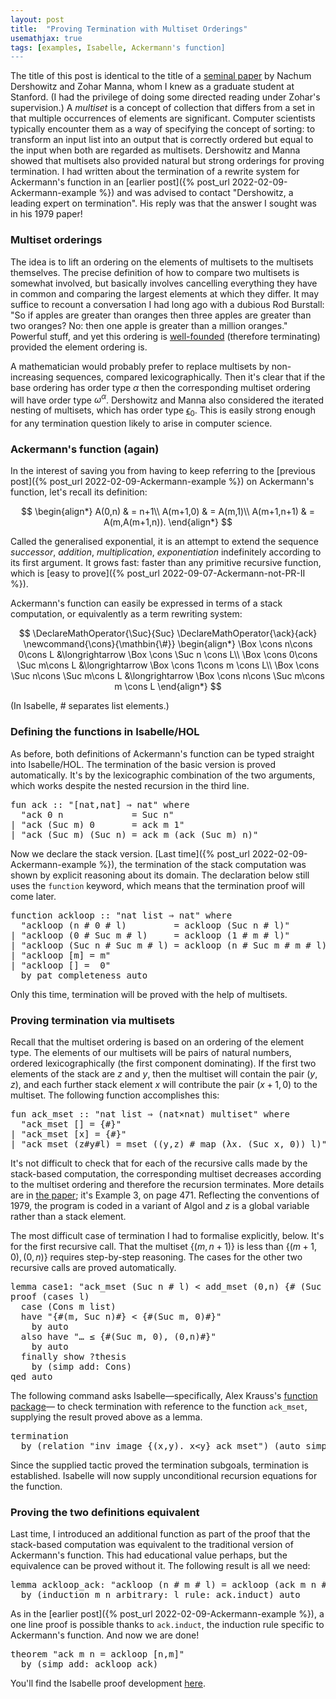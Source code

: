 ```yaml
---
layout: post
title:  "Proving Termination with Multiset Orderings"
usemathjax: true
tags: [examples, Isabelle, Ackermann's function]
---
```


The title of this post is identical to the title of a [seminal paper](https://doi.org/10.1145/359138.359142)
by Nachum Dershowitz and Zohar Manna, whom I knew as a graduate student at Stanford.
(I had the privilege of doing some directed reading under Zohar's supervision.)
A *multiset* is a concept of collection that differs from a set in that
multiple occurrences of elements are significant.
Computer scientists typically encounter them as a way of specifying
the concept of sorting: to transform an input list into an output
that is correctly ordered but equal to the input when both are regarded as multisets.
Dershowitz and Manna showed that multisets also provided
natural but strong orderings for proving termination.
I had written about the termination of a rewrite system for Ackermann's function
in an [earlier post]({% post_url 2022-02-09-Ackermann-example %})
and was advised to contact "Dershowitz, a leading
expert on termination".
His reply was that the answer I sought was in his 1979 paper!

### Multiset orderings

The idea is to lift an ordering on the elements of multisets to the multisets themselves.
The precise definition of how to compare two multisets is somewhat involved,
but basically involves cancelling everything they have in common and comparing
the largest elements at which they differ.
It may suffice to recount a conversation I had long ago with a dubious
Rod Burstall: "So if apples are greater than oranges then three apples are greater than two oranges? No: then one apple is greater than a million oranges."
Powerful stuff, and yet this ordering is [well-founded](https://en.wikipedia.org/wiki/Well-founded_relation) (therefore terminating)
provided the element ordering is.

A mathematician would probably prefer to replace multisets by non-increasing sequences, compared lexicographically.
Then it's clear that if the base ordering
has order type $\alpha$ then the corresponding multiset ordering
will have order type $\omega^\alpha$.
Dershowitz and Manna also considered the iterated nesting of multisets,
which has order type [$\epsilon_0$](https://en.wikipedia.org/wiki/Epsilon_number).
This is easily strong enough for any termination question likely to arise in computer science.

### Ackermann's function (again)

In the interest of saving you from having to keep referring
to the [previous post]({% post_url 2022-02-09-Ackermann-example %})
on Ackermann's function, let's recall its definition:

$$
\begin{align*}
	A(0,n) & = n+1\\
	A(m+1,0) & = A(m,1)\\
	A(m+1,n+1) & = A(m,A(m+1,n)).
\end{align*}
$$

Called the generalised exponential, it is an attempt to extend the sequence
*successor*, *addition*, *multiplication*, *exponentiation* indefinitely according to its first argument.
It grows fast: faster than any primitive recursive function, which is
[easy to prove]({% post_url 2022-09-07-Ackermann-not-PR-II %}).

Ackermann's function can easily be expressed in terms of a stack computation, or equivalently as a term rewriting system:

$$
\DeclareMathOperator{\Suc}{Suc}
\DeclareMathOperator{\ack}{ack}
\newcommand{\cons}{\mathbin{\#}}
\begin{align*}
	\Box \cons n\cons 0\cons L &\longrightarrow \Box \cons \Suc n \cons  L\\
	\Box \cons 0\cons \Suc m\cons L &\longrightarrow \Box \cons 1\cons  m \cons L\\
	\Box \cons \Suc n\cons \Suc m\cons L &\longrightarrow \Box \cons n\cons \Suc m\cons  m \cons L
\end{align*}
$$

(In Isabelle, # separates list elements.)


### Defining the functions in Isabelle/HOL

As before, both definitions of Ackermann's function can be typed straight into Isabelle/HOL.
The termination of the basic version is proved automatically.
It's by the lexicographic combination of the two arguments, which works despite the nested recursion in the third line.

<pre class="source">
<span class="keyword1"><span class="command">fun</span> <span class="entity">ack</span></span><span> </span><span class="main">::</span><span> </span><span class="quoted quoted"><span>"</span><span class="main">[</span>nat<span class="main">,</span>nat<span class="main">]</span><span> </span><span class="main">⇒</span><span> </span>nat<span>"</span></span><span> </span><span class="keyword2 keyword">where</span><span>
  </span><span class="quoted quoted"><span>"</span><span class="free">ack</span><span> </span><span class="main">0</span><span> </span><span class="free bound entity">n</span><span>             </span><span class="main">=</span><span> </span>Suc<span> </span><span class="free bound entity">n</span><span>"</span></span><span>
</span><span class="main">|</span><span> </span><span class="quoted quoted"><span>"</span><span class="free">ack</span><span> </span><span class="main">(</span>Suc<span> </span><span class="free bound entity">m</span><span class="main">)</span><span> </span><span class="main">0</span><span>       </span><span class="main">=</span><span> </span><span class="free">ack</span><span> </span><span class="free bound entity">m</span><span> </span><span class="main">1</span><span>"</span></span><span>
</span><span class="main">|</span><span> </span><span class="quoted quoted"><span>"</span><span class="free">ack</span><span> </span><span class="main">(</span>Suc<span> </span><span class="free bound entity">m</span><span class="main">)</span><span> </span><span class="main">(</span>Suc<span> </span><span class="free bound entity">n</span><span class="main">)</span><span> </span><span class="main">=</span><span> </span><span class="free">ack</span><span> </span><span class="free bound entity">m</span><span> </span><span class="main">(</span><span class="free">ack</span><span> </span><span class="main">(</span>Suc<span> </span><span class="free bound entity">m</span><span class="main">)</span><span> </span><span class="free bound entity">n</span><span class="main">)</span><span>"</span></span>
</pre>

Now we declare the stack version.
[Last time]({% post_url 2022-02-09-Ackermann-example %}),
the termination of the stack computation was shown by explicit reasoning
about its domain. The declaration below still uses the `function` keyword,
which means that the termination proof will come later.

<pre class="source">
<span class="keyword1 command">function</span><span> </span><span class="entity">ackloop</span><span> </span><span class="main">::</span><span> </span><span class="quoted quoted"><span>"</span>nat<span> </span>list<span> </span><span class="main">⇒</span><span> </span>nat<span>"</span></span><span> </span><span class="keyword2 keyword">where</span><span>
  </span><span class="quoted quoted"><span>"</span><span class="free">ackloop</span><span> </span><span class="main">(</span><span class="free bound entity">n</span><span> </span><span class="main">#</span><span> </span><span class="main">0</span><span> </span><span class="main">#</span><span> </span><span class="free bound entity">l</span><span class="main">)</span><span>         </span><span class="main">=</span><span> </span><span class="free">ackloop</span><span> </span><span class="main">(</span>Suc<span> </span><span class="free bound entity">n</span><span> </span><span class="main">#</span><span> </span><span class="free bound entity">l</span><span class="main">)</span><span>"</span></span><span>
</span><span class="main">|</span><span> </span><span class="quoted quoted"><span>"</span><span class="free">ackloop</span><span> </span><span class="main">(</span><span class="main">0</span><span> </span><span class="main">#</span><span> </span>Suc<span> </span><span class="free bound entity">m</span><span> </span><span class="main">#</span><span> </span><span class="free bound entity">l</span><span class="main">)</span><span>     </span><span class="main">=</span><span> </span><span class="free">ackloop</span><span> </span><span class="main">(</span><span class="main">1</span><span> </span><span class="main">#</span><span> </span><span class="free bound entity">m</span><span> </span><span class="main">#</span><span> </span><span class="free bound entity">l</span><span class="main">)</span><span>"</span></span><span>
</span><span class="main">|</span><span> </span><span class="quoted quoted"><span>"</span><span class="free">ackloop</span><span> </span><span class="main">(</span>Suc<span> </span><span class="free bound entity">n</span><span> </span><span class="main">#</span><span> </span>Suc<span> </span><span class="free bound entity">m</span><span> </span><span class="main">#</span><span> </span><span class="free bound entity">l</span><span class="main">)</span><span> </span><span class="main">=</span><span> </span><span class="free">ackloop</span><span> </span><span class="main">(</span><span class="free bound entity">n</span><span> </span><span class="main">#</span><span> </span>Suc<span> </span><span class="free bound entity">m</span><span> </span><span class="main">#</span><span> </span><span class="free bound entity">m</span><span> </span><span class="main">#</span><span> </span><span class="free bound entity">l</span><span class="main">)</span><span>"</span></span><span>
</span><span class="main">|</span><span> </span><span class="quoted quoted"><span>"</span><span class="free">ackloop</span><span> </span><span class="main">[</span><span class="free bound entity">m</span><span class="main">]</span><span> </span><span class="main">=</span><span> </span><span class="free bound entity">m</span><span>"</span></span><span>
</span><span class="main">|</span><span> </span><span class="quoted quoted"><span>"</span><span class="free">ackloop</span><span> </span><span class="main">[]</span><span> </span><span class="main">=</span><span>  </span><span class="main">0</span><span>"</span></span><span>
  </span><span class="keyword1 command">by</span><span> </span><span class="operator">pat_completeness</span><span> </span><span class="operator">auto</span>
</pre>

Only this time, termination will be proved with the help of multisets.

### Proving termination via multisets

Recall that the multiset ordering is based on an ordering of the element type.
The elements of our multisets will be pairs of natural numbers,
ordered lexicographically (the first component dominating).
If the first two elements of the stack are $z$ and $y$, then
the multiset will contain the pair $(y,z)$, and each further stack element $x$
will contribute the pair $(x+1,0)$ to the multiset.
The following function accomplishes this:

<pre class="source">
<span class="keyword1 command">fun</span> <span class="entity">ack_mset</span> <span class="main">::</span> <span class="quoted"><span class="quoted"><span>"</span>nat</span> list</span> <span class="main">⇒</span> <span class="main">(</span>nat<span class="main">×</span>nat<span class="main">)</span> multiset<span>"</span> <span class="keyword2 keyword">where</span><span>
  </span><span class="quoted"><span class="quoted"><span>"</span><span class="free">ack_mset</span> <span class="main">[]</span></span> <span class="main">=</span></span> <span class="main">{#}</span><span>"</span><span>
</span><span class="main">|</span> <span class="quoted"><span class="quoted"><span>"</span><span class="free">ack_mset</span> <span class="main">[</span><span class="free bound entity">x</span><span class="main">]</span> <span class="main">=</span></span> <span class="main">{#}</span></span><span>"</span><span>
</span><span class="main">|</span> <span class="quoted"><span class="quoted"><span>"</span><span class="free">ack_mset</span> <span class="main">(</span><span class="free bound entity">z</span><span class="main">#</span></span><span class="free bound entity">y</span><span class="main">#</span></span><span class="free bound entity">l</span><span class="main">)</span> <span class="main">=</span> mset <span class="main">(</span><span class="main">(</span><span class="free bound entity">y</span><span class="main">,</span><span class="free bound entity">z</span><span class="main">)</span> <span class="main">#</span> map <span class="main">(</span><span class="main">λ</span><span class="bound">x</span><span class="main">.</span> <span class="main">(</span>Suc <span class="bound">x</span><span class="main">,</span> <span class="main">0</span><span class="main">)</span><span class="main">)</span> <span class="free bound entity">l</span><span class="main">)</span><span>"</span>
</pre>

It's not difficult to check that for each of the recursive calls made by
the stack-based computation, the corresponding multiset decreases
according to the multiset ordering and therefore the recursion terminates.
More details are in [the paper](https://doi.org/10.1145/359138.359142);
it's Example 3, on page 471.
Reflecting the conventions of 1979, the program is coded in a variant of Algol
and $z$ is a global variable rather than a stack element.

The most difficult case of termination I had to formalise explicitly, below.
It's for the first recursive call.
That the multiset $\{(m,n+1)\}$ is less than $\{(m+1,0),(0,n)\}$
requires step-by-step reasoning. The cases for the other two recursive calls
are proved automatically.

<pre class="source">
<span class="keyword1 command">lemma</span> case1<span class="main">:</span> <span class="quoted"><span class="quoted"><span>"</span>ack_mset</span> <span class="main">(</span>Suc</span> <span class="free">n</span> <span class="main">#</span> <span class="free">l</span><span class="main">)</span> <span class="main">&lt;</span> add_mset <span class="main">(</span><span class="main">0</span><span class="main">,</span><span class="free">n</span><span class="main">)</span> <span class="main">{#</span> <span class="main">(</span>Suc <span class="bound">x</span><span class="main">,</span> <span class="main">0</span><span class="main">)</span><span class="main">.</span> <span class="bound">x</span> <span class="main">∈#</span> mset <span class="free">l</span> <span class="main">#}</span><span>"</span><span>
</span><span class="keyword1 command">proof</span> <span class="main">(</span><span class="operator">cases</span> <span class="quoted free">l</span><span class="main">)</span><span>
  </span><span class="keyword3 command">case</span> <span class="main">(</span>Cons <span class="skolem">m</span> <span class="skolem">list</span><span class="main">)</span><span>
  </span><span class="keyword1 command">have</span> <span class="quoted"><span class="quoted"><span>"</span><span class="main">{#</span><span class="main">(</span><span class="skolem">m</span><span class="main">,</span> Suc</span> <span class="free">n</span><span class="main">)</span><span class="main">#}</span> <span class="main">&lt;</span></span> <span class="main">{#</span><span class="main">(</span>Suc <span class="skolem">m</span><span class="main">,</span> <span class="main">0</span><span class="main">)</span><span class="main">#}</span><span>"</span><span>
    </span><span class="keyword1 command">by</span> <span class="operator">auto</span><span>
  </span><span class="keyword1 command">also</span> <span class="keyword1 command">have</span> <span class="quoted"><span class="quoted"><span>"</span><span class="main">…</span> <span class="main">≤</span></span> <span class="main">{#</span><span class="main">(</span>Suc</span> <span class="skolem">m</span><span class="main">,</span> <span class="main">0</span><span class="main">)</span><span class="main">,</span> <span class="main">(</span><span class="main">0</span><span class="main">,</span><span class="free">n</span><span class="main">)</span><span class="main">#}</span><span>"</span><span>
    </span><span class="keyword1 command">by</span> <span class="operator">auto</span><span>
  </span><span class="keyword1 command">finally</span> <span class="keyword3 command">show</span> <span class="var quoted var">?thesis</span><span>
    </span><span class="keyword1 command">by</span> <span class="main">(</span><span class="operator">simp</span> <span class="quasi_keyword">add</span><span class="main main">:</span> Cons<span class="main">)</span><span>
</span><span class="keyword1 command">qed</span> <span class="operator">auto</span>
</pre>

The following command asks Isabelle—specifically, Alex Krauss's [function package](https://isabelle.in.tum.de/dist/Isabelle/doc/functions.pdf)— to check termination
with reference to the function `ack_mset`,
supplying the result proved above as a lemma.

<pre class="source">
<span class="keyword1 command">termination</span><span>
  </span><span class="keyword1 command">by</span> <span class="main">(</span><span class="operator">relation</span> <span class="quoted"><span class="quoted"><span>"</span>inv_image</span> <span class="main">{</span><span class="main">(</span><span class="bound">x</span><span class="main">,</span><span class="bound">y</span><span class="main">)</span><span class="main">.</span> <span class="bound">x</span><span class="main">&lt;</span></span><span class="bound">y</span><span class="main">}</span> ack_mset<span>"</span><span class="main">)</span> <span class="main">(</span><span class="operator">auto</span> <span class="quasi_keyword">simp</span><span class="main main">:</span> wf case1<span class="main">)</span>
</pre>

Since the supplied tactic proved the termination subgoals, termination is established.
Isabelle will now supply unconditional recursion equations for the function.

### Proving the two definitions equivalent

Last time, I introduced an additional function as part of the proof
that the stack-based computation was equivalent to the traditional version of
Ackermann's function. This had educational value perhaps,
but the equivalence can be proved without it.
The following result is all we need:

<pre class="source">
<span class="keyword1 command">lemma</span> ackloop_ack<span class="main">:</span> <span class="quoted"><span class="quoted"><span>"</span>ackloop</span> <span class="main">(</span><span class="free">n</span> <span class="main">#</span></span> <span class="free">m</span> <span class="main">#</span> <span class="free">l</span><span class="main">)</span> <span class="main">=</span> ackloop <span class="main">(</span>ack <span class="free">m</span> <span class="free">n</span> <span class="main">#</span> <span class="free">l</span><span class="main">)</span><span>"</span><span>
  </span><span class="keyword1 command">by</span> <span class="main">(</span><span class="operator">induction</span> <span class="quoted free">m</span> <span class="quoted free">n</span> <span class="quasi_keyword">arbitrary</span><span class="main main">:</span> <span class="quoted free">l</span> <span class="quasi_keyword">rule</span><span class="main main">:</span> ack.induct<span class="main">)</span> <span class="operator">auto</span>
</pre>

As in the [earlier post]({% post_url 2022-02-09-Ackermann-example %}),
a one line proof is possible thanks to `ack.induct`, the induction rule
specific to Ackermann's function.
And now we are done!

<pre class="source">
<span class="keyword1 command">theorem</span> <span class="quoted"><span class="quoted"><span>"</span>ack</span> <span class="free">m</span> <span class="free">n</span> <span class="main">=</span></span> ackloop <span class="main">[</span><span class="free">n</span><span class="main">,</span><span class="free">m</span><span class="main">]</span><span>"</span><span>
  </span><span class="keyword1 command">by</span> <span class="main">(</span><span class="operator">simp</span> <span class="quasi_keyword">add</span><span class="main main">:</span> ackloop_ack<span class="main">)</span>
</pre>

You'll find the Isabelle proof development [here](/Isabelle-Examples/AckermannM.thy).

